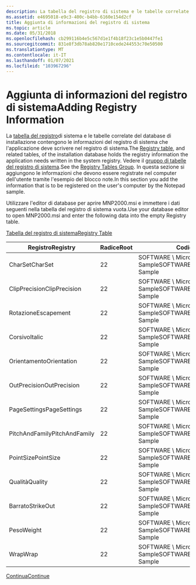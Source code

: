 ```yaml
---
description: La tabella del registro di sistema e le tabelle correlate del database di installazione contengono le informazioni del registro di sistema che l'applicazione deve scrivere nel registro di sistema.
ms.assetid: e4695018-e9c3-400c-b4bb-6160e154d2cf
title: Aggiunta di informazioni del registro di sistema
ms.topic: article
ms.date: 05/31/2018
ms.openlocfilehash: cb299116b4e5c567d1e1f4b18f23c1e5b0447fe1
ms.sourcegitcommit: 831e8f3db78ab820e1710cede244553c70e50500
ms.translationtype: MT
ms.contentlocale: it-IT
ms.lasthandoff: 01/07/2021
ms.locfileid: "103967296"
---
```

# <a name="adding-registry-information"></a><span data-ttu-id="cdd15-103">Aggiunta di informazioni del registro di sistema</span><span class="sxs-lookup"><span data-stu-id="cdd15-103">Adding Registry Information</span></span>

<span data-ttu-id="cdd15-104">La [tabella del registro](registry-table.md)di sistema e le tabelle correlate del database di installazione contengono le informazioni del registro di sistema che l'applicazione deve scrivere nel registro di sistema.</span><span class="sxs-lookup"><span data-stu-id="cdd15-104">The [Registry table](registry-table.md), and related tables, of the installation database holds the registry information the application needs written in the system registry.</span></span> <span data-ttu-id="cdd15-105">Vedere il [gruppo di tabelle del registro di sistema](registry-tables-group.md).</span><span class="sxs-lookup"><span data-stu-id="cdd15-105">See the [Registry Tables Group](registry-tables-group.md).</span></span> <span data-ttu-id="cdd15-106">In questa sezione si aggiungono le informazioni che devono essere registrate nel computer dell'utente tramite l'esempio del blocco note.</span><span class="sxs-lookup"><span data-stu-id="cdd15-106">In this section you add the information that is to be registered on the user's computer by the Notepad sample.</span></span>

<span data-ttu-id="cdd15-107">Utilizzare l'editor di database per aprire MNP2000.msi e immettere i dati seguenti nella tabella del registro di sistema vuota.</span><span class="sxs-lookup"><span data-stu-id="cdd15-107">Use your database editor to open MNP2000.msi and enter the following data into the empty Registry table.</span></span>

[<span data-ttu-id="cdd15-108">Tabella del registro di sistema</span><span class="sxs-lookup"><span data-stu-id="cdd15-108">Registry Table</span></span>](registry-table.md)



| <span data-ttu-id="cdd15-109">Registro</span><span class="sxs-lookup"><span data-stu-id="cdd15-109">Registry</span></span>       | <span data-ttu-id="cdd15-110">Radice</span><span class="sxs-lookup"><span data-stu-id="cdd15-110">Root</span></span> | <span data-ttu-id="cdd15-111">Codice</span><span class="sxs-lookup"><span data-stu-id="cdd15-111">Key</span></span>                                 | <span data-ttu-id="cdd15-112">Nome</span><span class="sxs-lookup"><span data-stu-id="cdd15-112">Name</span></span>             | <span data-ttu-id="cdd15-113">Valore</span><span class="sxs-lookup"><span data-stu-id="cdd15-113">Value</span></span>    | <span data-ttu-id="cdd15-114">Componente\_</span><span class="sxs-lookup"><span data-stu-id="cdd15-114">Component\_</span></span> |
|----------------|------|-------------------------------------|------------------|----------|-------------|
| <span data-ttu-id="cdd15-115">CharSet</span><span class="sxs-lookup"><span data-stu-id="cdd15-115">CharSet</span></span>        | <span data-ttu-id="cdd15-116">2</span><span class="sxs-lookup"><span data-stu-id="cdd15-116">2</span></span>    | <span data-ttu-id="cdd15-117">SOFTWARE \\ Microsoft \\ notepad Sample</span><span class="sxs-lookup"><span data-stu-id="cdd15-117">SOFTWARE\\Microsoft\\Notepad Sample</span></span> | <span data-ttu-id="cdd15-118">lfCharSet</span><span class="sxs-lookup"><span data-stu-id="cdd15-118">lfCharSet</span></span>        | <span data-ttu-id="cdd15-119">\#0</span><span class="sxs-lookup"><span data-stu-id="cdd15-119">\#0</span></span>      | <span data-ttu-id="cdd15-120">Blocco note</span><span class="sxs-lookup"><span data-stu-id="cdd15-120">Notepad</span></span>     |
| <span data-ttu-id="cdd15-121">ClipPrecision</span><span class="sxs-lookup"><span data-stu-id="cdd15-121">ClipPrecision</span></span>  | <span data-ttu-id="cdd15-122">2</span><span class="sxs-lookup"><span data-stu-id="cdd15-122">2</span></span>    | <span data-ttu-id="cdd15-123">SOFTWARE \\ Microsoft \\ notepad Sample</span><span class="sxs-lookup"><span data-stu-id="cdd15-123">SOFTWARE\\Microsoft\\Notepad Sample</span></span> | <span data-ttu-id="cdd15-124">lfClipPrecision</span><span class="sxs-lookup"><span data-stu-id="cdd15-124">lfClipPrecision</span></span>  | <span data-ttu-id="cdd15-125">\#2</span><span class="sxs-lookup"><span data-stu-id="cdd15-125">\#2</span></span>      | <span data-ttu-id="cdd15-126">Blocco note</span><span class="sxs-lookup"><span data-stu-id="cdd15-126">Notepad</span></span>     |
| <span data-ttu-id="cdd15-127">Rotazione</span><span class="sxs-lookup"><span data-stu-id="cdd15-127">Escapement</span></span>     | <span data-ttu-id="cdd15-128">2</span><span class="sxs-lookup"><span data-stu-id="cdd15-128">2</span></span>    | <span data-ttu-id="cdd15-129">SOFTWARE \\ Microsoft \\ notepad Sample</span><span class="sxs-lookup"><span data-stu-id="cdd15-129">SOFTWARE\\Microsoft\\Notepad Sample</span></span> | <span data-ttu-id="cdd15-130">lfFaceName</span><span class="sxs-lookup"><span data-stu-id="cdd15-130">lfFaceName</span></span>       | <span data-ttu-id="cdd15-131">FixedSys</span><span class="sxs-lookup"><span data-stu-id="cdd15-131">FixedSys</span></span> | <span data-ttu-id="cdd15-132">Blocco note</span><span class="sxs-lookup"><span data-stu-id="cdd15-132">Notepad</span></span>     |
| <span data-ttu-id="cdd15-133">Corsivo</span><span class="sxs-lookup"><span data-stu-id="cdd15-133">Italic</span></span>         | <span data-ttu-id="cdd15-134">2</span><span class="sxs-lookup"><span data-stu-id="cdd15-134">2</span></span>    | <span data-ttu-id="cdd15-135">SOFTWARE \\ Microsoft \\ notepad Sample</span><span class="sxs-lookup"><span data-stu-id="cdd15-135">SOFTWARE\\Microsoft\\Notepad Sample</span></span> | <span data-ttu-id="cdd15-136">lfItalic</span><span class="sxs-lookup"><span data-stu-id="cdd15-136">lfItalic</span></span>         | <span data-ttu-id="cdd15-137">\#0</span><span class="sxs-lookup"><span data-stu-id="cdd15-137">\#0</span></span>      | <span data-ttu-id="cdd15-138">Blocco note</span><span class="sxs-lookup"><span data-stu-id="cdd15-138">Notepad</span></span>     |
| <span data-ttu-id="cdd15-139">Orientamento</span><span class="sxs-lookup"><span data-stu-id="cdd15-139">Orientation</span></span>    | <span data-ttu-id="cdd15-140">2</span><span class="sxs-lookup"><span data-stu-id="cdd15-140">2</span></span>    | <span data-ttu-id="cdd15-141">SOFTWARE \\ Microsoft \\ notepad Sample</span><span class="sxs-lookup"><span data-stu-id="cdd15-141">SOFTWARE\\Microsoft\\Notepad Sample</span></span> | <span data-ttu-id="cdd15-142">lfOrientation</span><span class="sxs-lookup"><span data-stu-id="cdd15-142">lfOrientation</span></span>    | <span data-ttu-id="cdd15-143">\#0</span><span class="sxs-lookup"><span data-stu-id="cdd15-143">\#0</span></span>      | <span data-ttu-id="cdd15-144">Blocco note</span><span class="sxs-lookup"><span data-stu-id="cdd15-144">Notepad</span></span>     |
| <span data-ttu-id="cdd15-145">OutPrecision</span><span class="sxs-lookup"><span data-stu-id="cdd15-145">OutPrecision</span></span>   | <span data-ttu-id="cdd15-146">2</span><span class="sxs-lookup"><span data-stu-id="cdd15-146">2</span></span>    | <span data-ttu-id="cdd15-147">SOFTWARE \\ Microsoft \\ notepad Sample</span><span class="sxs-lookup"><span data-stu-id="cdd15-147">SOFTWARE\\Microsoft\\Notepad Sample</span></span> | <span data-ttu-id="cdd15-148">lfOutPrecision</span><span class="sxs-lookup"><span data-stu-id="cdd15-148">lfOutPrecision</span></span>   | <span data-ttu-id="cdd15-149">\#1</span><span class="sxs-lookup"><span data-stu-id="cdd15-149">\#1</span></span>      | <span data-ttu-id="cdd15-150">Blocco note</span><span class="sxs-lookup"><span data-stu-id="cdd15-150">Notepad</span></span>     |
| <span data-ttu-id="cdd15-151">PageSettings</span><span class="sxs-lookup"><span data-stu-id="cdd15-151">PageSettings</span></span>   | <span data-ttu-id="cdd15-152">2</span><span class="sxs-lookup"><span data-stu-id="cdd15-152">2</span></span>    | <span data-ttu-id="cdd15-153">SOFTWARE \\ Microsoft \\ notepad Sample</span><span class="sxs-lookup"><span data-stu-id="cdd15-153">SOFTWARE\\Microsoft\\Notepad Sample</span></span> | <span data-ttu-id="cdd15-154">fSavePageSetting</span><span class="sxs-lookup"><span data-stu-id="cdd15-154">fSavePageSetting</span></span> | <span data-ttu-id="cdd15-155">\#0</span><span class="sxs-lookup"><span data-stu-id="cdd15-155">\#0</span></span>      | <span data-ttu-id="cdd15-156">Blocco note</span><span class="sxs-lookup"><span data-stu-id="cdd15-156">Notepad</span></span>     |
| <span data-ttu-id="cdd15-157">PitchAndFamily</span><span class="sxs-lookup"><span data-stu-id="cdd15-157">PitchAndFamily</span></span> | <span data-ttu-id="cdd15-158">2</span><span class="sxs-lookup"><span data-stu-id="cdd15-158">2</span></span>    | <span data-ttu-id="cdd15-159">SOFTWARE \\ Microsoft \\ notepad Sample</span><span class="sxs-lookup"><span data-stu-id="cdd15-159">SOFTWARE\\Microsoft\\Notepad Sample</span></span> | <span data-ttu-id="cdd15-160">lfPitchAndFamily</span><span class="sxs-lookup"><span data-stu-id="cdd15-160">lfPitchAndFamily</span></span> | <span data-ttu-id="cdd15-161">\#49</span><span class="sxs-lookup"><span data-stu-id="cdd15-161">\#49</span></span>     | <span data-ttu-id="cdd15-162">Blocco note</span><span class="sxs-lookup"><span data-stu-id="cdd15-162">Notepad</span></span>     |
| <span data-ttu-id="cdd15-163">PointSize</span><span class="sxs-lookup"><span data-stu-id="cdd15-163">PointSize</span></span>      | <span data-ttu-id="cdd15-164">2</span><span class="sxs-lookup"><span data-stu-id="cdd15-164">2</span></span>    | <span data-ttu-id="cdd15-165">SOFTWARE \\ Microsoft \\ notepad Sample</span><span class="sxs-lookup"><span data-stu-id="cdd15-165">SOFTWARE\\Microsoft\\Notepad Sample</span></span> | <span data-ttu-id="cdd15-166">iPointSize</span><span class="sxs-lookup"><span data-stu-id="cdd15-166">iPointSize</span></span>       | <span data-ttu-id="cdd15-167">\#120</span><span class="sxs-lookup"><span data-stu-id="cdd15-167">\#120</span></span>    | <span data-ttu-id="cdd15-168">Blocco note</span><span class="sxs-lookup"><span data-stu-id="cdd15-168">Notepad</span></span>     |
| <span data-ttu-id="cdd15-169">Qualità</span><span class="sxs-lookup"><span data-stu-id="cdd15-169">Quality</span></span>        | <span data-ttu-id="cdd15-170">2</span><span class="sxs-lookup"><span data-stu-id="cdd15-170">2</span></span>    | <span data-ttu-id="cdd15-171">SOFTWARE \\ Microsoft \\ notepad Sample</span><span class="sxs-lookup"><span data-stu-id="cdd15-171">SOFTWARE\\Microsoft\\Notepad Sample</span></span> | <span data-ttu-id="cdd15-172">lfQuality</span><span class="sxs-lookup"><span data-stu-id="cdd15-172">lfQuality</span></span>        | <span data-ttu-id="cdd15-173">\#2</span><span class="sxs-lookup"><span data-stu-id="cdd15-173">\#2</span></span>      | <span data-ttu-id="cdd15-174">Blocco note</span><span class="sxs-lookup"><span data-stu-id="cdd15-174">Notepad</span></span>     |
| <span data-ttu-id="cdd15-175">Barrato</span><span class="sxs-lookup"><span data-stu-id="cdd15-175">StrikeOut</span></span>      | <span data-ttu-id="cdd15-176">2</span><span class="sxs-lookup"><span data-stu-id="cdd15-176">2</span></span>    | <span data-ttu-id="cdd15-177">SOFTWARE \\ Microsoft \\ notepad Sample</span><span class="sxs-lookup"><span data-stu-id="cdd15-177">SOFTWARE\\Microsoft\\Notepad Sample</span></span> | <span data-ttu-id="cdd15-178">lfStrikeOut</span><span class="sxs-lookup"><span data-stu-id="cdd15-178">lfStrikeOut</span></span>      | <span data-ttu-id="cdd15-179">\#0</span><span class="sxs-lookup"><span data-stu-id="cdd15-179">\#0</span></span>      | <span data-ttu-id="cdd15-180">Blocco note</span><span class="sxs-lookup"><span data-stu-id="cdd15-180">Notepad</span></span>     |
| <span data-ttu-id="cdd15-181">Peso</span><span class="sxs-lookup"><span data-stu-id="cdd15-181">Weight</span></span>         | <span data-ttu-id="cdd15-182">2</span><span class="sxs-lookup"><span data-stu-id="cdd15-182">2</span></span>    | <span data-ttu-id="cdd15-183">SOFTWARE \\ Microsoft \\ notepad Sample</span><span class="sxs-lookup"><span data-stu-id="cdd15-183">SOFTWARE\\Microsoft\\Notepad Sample</span></span> | <span data-ttu-id="cdd15-184">lfWeight</span><span class="sxs-lookup"><span data-stu-id="cdd15-184">lfWeight</span></span>         | <span data-ttu-id="cdd15-185">\#400</span><span class="sxs-lookup"><span data-stu-id="cdd15-185">\#400</span></span>    | <span data-ttu-id="cdd15-186">Blocco note</span><span class="sxs-lookup"><span data-stu-id="cdd15-186">Notepad</span></span>     |
| <span data-ttu-id="cdd15-187">Wrap</span><span class="sxs-lookup"><span data-stu-id="cdd15-187">Wrap</span></span>           | <span data-ttu-id="cdd15-188">2</span><span class="sxs-lookup"><span data-stu-id="cdd15-188">2</span></span>    | <span data-ttu-id="cdd15-189">SOFTWARE \\ Microsoft \\ notepad Sample</span><span class="sxs-lookup"><span data-stu-id="cdd15-189">SOFTWARE\\Microsoft\\Notepad Sample</span></span> | <span data-ttu-id="cdd15-190">fWrap</span><span class="sxs-lookup"><span data-stu-id="cdd15-190">fWrap</span></span>            | <span data-ttu-id="cdd15-191">\#0</span><span class="sxs-lookup"><span data-stu-id="cdd15-191">\#0</span></span>      | <span data-ttu-id="cdd15-192">Blocco note</span><span class="sxs-lookup"><span data-stu-id="cdd15-192">Notepad</span></span>     |



 

[<span data-ttu-id="cdd15-193">Continua</span><span class="sxs-lookup"><span data-stu-id="cdd15-193">Continue</span></span>](specifying-shortcuts.md)

 

 



